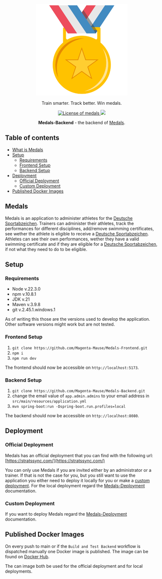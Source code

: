 <p align="center">
    <a href="https://stratssync.com">
        <picture>
            <img src="https://raw.githubusercontent.com/Magenta-Mause/Medals-Frontend/refs/heads/main/public/logo.svg" alt="Medals" width="300" />
        </picture>
    </a>
</p>

<p align="center">Train smarter. Track better. Win medals.</p>

<p align="center">
  <a href="https://opensource.org/licenses/BSD-3-Clause">
    <img src="https://img.shields.io/badge/License-BSD_3--Clause-blue.svg" alt="License of medals" />
  </a>
  <img src="https://github.com/Magenta-Mause/Medals-Backend/actions/workflows/build_backend.yml/badge.svg">
</p>

<p align="center">
    <b>Medals-Backend</b> - the backend of <a href="https://stratssync.com">Medals</a>.
</p>

## Table of contents

- [What is Medals](#Medals)
- [Setup](#Setup)
    - [Requirements](#requirements)
    - [Frontend Setup](#frontend-setup)
    - [Backend Setup](#backend-setup)
- [Deployment](#Deployment)
    - [Official Deployment](#official-deployment)
    - [Custom Deployment](#custom-deployment)
- [Published Docker Images](#published-docker-images)

## Medals

Medals is an application to administer athletes for the [Deutsche Sportabzeichen](https://deutsches-sportabzeichen.de/).
Trainers can administer their athletes, track the performances for different disciplines, add/remove swimming 
certificates, see wether the athlete is eligible to receive a 
[Deutsche Sportabzeichen](https://deutsches-sportabzeichen.de/). Athletes can see their own performances, wether 
they have a valid swimming 
certificate and if they are eligible for a [Deutsche Sportabzeichen](https://deutsches-sportabzeichen.de/), if not 
what they need to do to be eligible.

## Setup

### Requirements

- Node v.22.3.0
- npm v.10.8.1
- JDK v.21
- Maven v.3.9.8
- git v.2.45.1.windows.1

As of writing this those are the versions used to develop the application. Other software versions might work but 
are not tested.

### Frontend Setup

1. `git clone https://github.com/Magenta-Mause/Medals-Frontend.git`
2. `npm i`
3. `npm run dev`

The frontend should now be accessible on `http://localhost:5173`.

### Backend Setup

1. `git clone https://github.com/Magenta-Mause/Medals-Backend.git`
2. change the email value of `app.admin.admins` to your email address in  `src/main/resources/application.yml`
3. `mvn spring-boot:run -Dspring-boot.run.profiles=local`

The backend should now be accessible on `http://localhost:8080`.

## Deployment

### Official Deployment

Medals has an official deployment that you can find with the following url: 
[https://stratssync.com/](https://stratssync.com/)

You can only use Medals if you are invited either by an administrator or a trainer. If that is not the case for you, 
but you still want to use the application you either need to deploy it locally for you or make a 
[custom deployment](#custom-deployment). For the local deployment regard the 
[Medals-Deployment](https://github.com/Magenta-Mause/Medals-Deployment) documentation.

### Custom Deployment

If you want to deploy Medals regard the [Medals-Deployment](https://github.com/Magenta-Mause/Medals-Deployment) 
documentation.


## Published Docker Images

On every push to main or if the `Build and Test Backend` workflow is dispatched manually one Docker image is 
published. The image can be found on [Docker Hub](https://hub.docker.com/repository/docker/ecofreshkaese/medals-backend/general).

The can image both be used for the official deployment and for local deployments.
